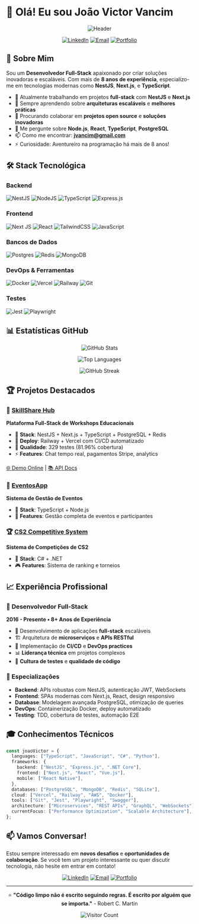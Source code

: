 # 👋 Olá! Eu sou João Victor Vancim

<div align="center">

![Header](https://readme-typing-svg.herokuapp.com?font=Fira+Code&pause=1000&color=2196F3&center=true&vCenter=true&width=435&lines=Full-Stack+Developer;NestJS+%7C+Next.js+Expert;8%2B+Anos+de+Experiência;Apaixonado+por+Tecnologia)

[![LinkedIn](https://img.shields.io/badge/LinkedIn-0077B5?style=for-the-badge&logo=linkedin&logoColor=white)](https://linkedin.com/in/jvancim)
[![Email](https://img.shields.io/badge/Email-D14836?style=for-the-badge&logo=gmail&logoColor=white)](mailto:jvancim@gmail.com)
[![Portfolio](https://img.shields.io/badge/Portfolio-FF5722?style=for-the-badge&logo=todoist&logoColor=white)](https://joaovictor.dev)

</div>

## 🚀 Sobre Mim

Sou um **Desenvolvedor Full-Stack** apaixonado por criar soluções inovadoras e escaláveis. Com mais de **8 anos de experiência**, especializo-me em tecnologias modernas como **NestJS**, **Next.js**, e **TypeScript**.

- 🔭 Atualmente trabalhando em projetos **full-stack** com **NestJS** e **Next.js**
- 🌱 Sempre aprendendo sobre **arquiteturas escaláveis** e **melhores práticas**
- 👯 Procurando colaborar em **projetos open source** e **soluções inovadoras**
- 💬 Me pergunte sobre **Node.js**, **React**, **TypeScript**, **PostgreSQL**
- 📫 Como me encontrar: **jvancim@gmail.com**
- ⚡ Curiosidade: Aventureiro na programação há mais de 8 anos!

## 🛠️ Stack Tecnológica

### Backend

![NestJS](https://img.shields.io/badge/nestjs-%23E0234E.svg?style=for-the-badge&logo=nestjs&logoColor=white)
![NodeJS](https://img.shields.io/badge/node.js-6DA55F?style=for-the-badge&logo=node.js&logoColor=white)
![TypeScript](https://img.shields.io/badge/typescript-%23007ACC.svg?style=for-the-badge&logo=typescript&logoColor=white)
![Express.js](https://img.shields.io/badge/express.js-%23404d59.svg?style=for-the-badge&logo=express&logoColor=%2361DAFB)

### Frontend

![Next JS](https://img.shields.io/badge/Next-black?style=for-the-badge&logo=next.js&logoColor=white)
![React](https://img.shields.io/badge/react-%2320232a.svg?style=for-the-badge&logo=react&logoColor=%2361DAFB)
![TailwindCSS](https://img.shields.io/badge/tailwindcss-%2338B2AC.svg?style=for-the-badge&logo=tailwind-css&logoColor=white)
![JavaScript](https://img.shields.io/badge/javascript-%23323330.svg?style=for-the-badge&logo=javascript&logoColor=%23F7DF1E)

### Bancos de Dados

![Postgres](https://img.shields.io/badge/postgres-%23316192.svg?style=for-the-badge&logo=postgresql&logoColor=white)
![Redis](https://img.shields.io/badge/redis-%23DD0031.svg?style=for-the-badge&logo=redis&logoColor=white)
![MongoDB](https://img.shields.io/badge/MongoDB-%234ea94b.svg?style=for-the-badge&logo=mongodb&logoColor=white)

### DevOps & Ferramentas

![Docker](https://img.shields.io/badge/docker-%230db7ed.svg?style=for-the-badge&logo=docker&logoColor=white)
![Vercel](https://img.shields.io/badge/vercel-%23000000.svg?style=for-the-badge&logo=vercel&logoColor=white)
![Railway](https://img.shields.io/badge/Railway-131415?style=for-the-badge&logo=railway&logoColor=white)
![Git](https://img.shields.io/badge/git-%23F05033.svg?style=for-the-badge&logo=git&logoColor=white)

### Testes

![Jest](https://img.shields.io/badge/-jest-%23C21325?style=for-the-badge&logo=jest&logoColor=white)
![Playwright](https://img.shields.io/badge/Playwright-45ba4b?style=for-the-badge&logo=Playwright&logoColor=white)

## 📊 Estatísticas GitHub

<div align="center">

![GitHub Stats](https://github-readme-stats.vercel.app/api?username=VANCIMJOAO&show_icons=true&theme=tokyonight&hide_border=true&count_private=true)

![Top Languages](https://github-readme-stats.vercel.app/api/top-langs/?username=VANCIMJOAO&layout=compact&theme=tokyonight&hide_border=true)

![GitHub Streak](https://github-readme-streak-stats.herokuapp.com/?user=VANCIMJOAO&theme=tokyonight&hide_border=true)

</div>

## 🏆 Projetos Destacados

### 🌟 [SkillShare Hub](https://github.com/VANCIMJOAO/skillshare-hub)

**Plataforma Full-Stack de Workshops Educacionais**

- 🔧 **Stack**: NestJS + Next.js + TypeScript + PostgreSQL + Redis
- 🚀 **Deploy**: Railway + Vercel com CI/CD automatizado
- 🧪 **Qualidade**: 329 testes (81.96% cobertura)
- ⚡ **Features**: Chat tempo real, pagamentos Stripe, analytics

[🌐 Demo Online](https://skillshare-hub-wine.vercel.app) | [📚 API Docs](https://skillsharehub-production.up.railway.app/api/docs)

### 🎯 [EventosApp](https://github.com/VANCIMJOAO/EVENTOSAPP)

**Sistema de Gestão de Eventos**

- 🔧 **Stack**: TypeScript + Node.js
- 📱 **Features**: Gestão completa de eventos e participantes

### 🏆 [CS2 Competitive System](https://github.com/VANCIMJOAO/CS2COMPETITIVESYSTEM)

**Sistema de Competições de CS2**

- 🔧 **Stack**: C# + .NET
- 🎮 **Features**: Sistema de ranking e torneios

## 📈 Experiência Profissional

### 💼 **Desenvolvedor Full-Stack**

**2016 - Presente • 8+ Anos de Experiência**

- 🚀 Desenvolvimento de aplicações **full-stack** escaláveis
- 🏗️ Arquitetura de **microserviços** e **APIs RESTful**
- 🔄 Implementação de **CI/CD** e **DevOps practices**
- 📊 **Liderança técnica** em projetos complexos
- 🧪 **Cultura de testes** e **qualidade de código**

### 🎯 Especializações

- **Backend**: APIs robustas com NestJS, autenticação JWT, WebSockets
- **Frontend**: SPAs modernas com Next.js, React, design responsivo
- **Database**: Modelagem avançada PostgreSQL, otimização de queries
- **DevOps**: Containerização Docker, deploy automatizado
- **Testing**: TDD, cobertura de testes, automação E2E

## 🎓 Conhecimentos Técnicos

```typescript
const joaoVictor = {
  languages: ["TypeScript", "JavaScript", "C#", "Python"],
  frameworks: {
    backend: ["NestJS", "Express.js", ".NET Core"],
    frontend: ["Next.js", "React", "Vue.js"],
    mobile: ["React Native"],
  },
  databases: ["PostgreSQL", "MongoDB", "Redis", "SQLite"],
  cloud: ["Vercel", "Railway", "AWS", "Docker"],
  tools: ["Git", "Jest", "Playwright", "Swagger"],
  architecture: ["Microservices", "REST APIs", "GraphQL", "WebSockets"],
  currentFocus: ["Performance Optimization", "Scalable Architecture"],
};
```

## 📫 Vamos Conversar!

Estou sempre interessado em **novos desafios** e **oportunidades de colaboração**. Se você tem um projeto interessante ou quer discutir tecnologia, não hesite em entrar em contato!

<div align="center">

[![LinkedIn](https://img.shields.io/badge/LinkedIn-Conectar-0077B5?style=for-the-badge&logo=linkedin)](https://linkedin.com/in/jvancim)
[![Email](https://img.shields.io/badge/Email-Contato-D14836?style=for-the-badge&logo=gmail)](mailto:jvancim@gmail.com)
[![Portfolio](https://img.shields.io/badge/Portfolio-Visitar-FF5722?style=for-the-badge&logo=todoist)](https://joaovictor.dev)

---

⭐ **"Código limpo não é escrito seguindo regras. É escrito por alguém que se importa."** - Robert C. Martin

![Visitor Count](https://komarev.com/ghpvc/?username=VANCIMJOAO&color=blue&style=flat-square&label=Profile+Views)

</div>
